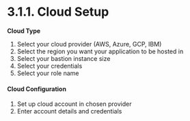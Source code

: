 # 3.1.1. Cloud Setup

**Cloud Type**

1. Select your cloud provider (AWS, Azure, GCP, IBM)
2. Select the region you want your application to be hosted in
3. Select your bastion instance size
4. Select your credentials
5. Select your role name

#### Cloud Configuration

1. Set up cloud account in chosen provider
2. Enter account details and credentials
